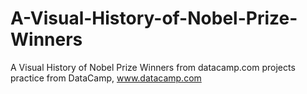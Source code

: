 # A-Visual-History-of-Nobel-Prize-Winners
A Visual History of Nobel Prize Winners from datacamp.com projects practice
from DataCamp, www.datacamp.com
